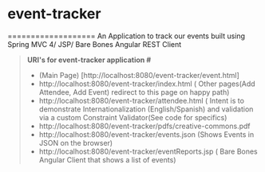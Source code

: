 # event-tracker
===================
An Application to track our events built using Spring MVC 4/ JSP/ Bare Bones Angular REST Client

> **URI's for event-tracker application #**
> - (Main Page) [http://localhost:8080/event-tracker/event.html]
> - http://localhost:8080/event-tracker/index.html ( Other pages(Add Attendee, Add Event) redirect to this page on happy path)
> - http://localhost:8080/event-tracker/attendee.html ( Intent is to demonstrate Internationalization (English/Spanish) and validation via a custom Constraint Validator(See code for specifics)
> - http://localhost:8080/event-tracker/pdfs/creative-commons.pdf 
> - http://localhost:8080/event-tracker/events.json (Shows Events in JSON on the browser)
> - http://localhost:8080/event-tracker/eventReports.jsp ( Bare Bones Angular Client that shows a list of events)